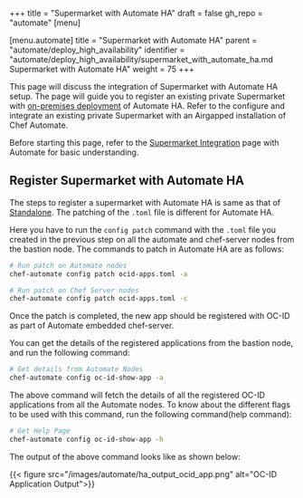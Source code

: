+++
title = "Supermarket with Automate HA"
draft = false
gh_repo = "automate"
[menu]

  [menu.automate]
    title = "Supermarket with Automate HA"
    parent = "automate/deploy_high_availability"
    identifier = "automate/deploy_high_availability/supermarket_with_automate_ha.md Supermarket with Automate HA"
    weight = 75
+++

This page will discuss the integration of Supermarket with Automate HA setup. The page will guide you to register an existing private Supermarket with [on-premises deployment](/automate/ha_onprim_deployment_procedure/) of Automate HA. Refer to the  configure and integrate an existing private Supermarket with an Airgapped installation of Chef Automate.

Before starting this page, refer to the [Supermarket Integration](/automate/supermarket_integration_with_automate/) page with Automate for basic understanding.

## Register Supermarket with Automate HA

The steps to register a supermarket with Automate HA is same as that of [Standalone](/automate/supermarket_integration_with_automate/#register-supermarket-with-automate-embedded-chef-identity). The patching of the `.toml` file is different for Automate HA.

Here you have to run the `config patch` command with the `.toml` file you created in the previous step on all the automate and chef-server nodes from the bastion node. The commands to patch in Automate HA are as follows:

```bash
# Run patch on Automate nodes
chef-automate config patch ocid-apps.toml -a
```

```bash
# Run patch on Chef Server nodes
chef-automate config patch ocid-apps.toml -c
```

Once the patch is completed, the new app should be registered with OC-ID as part of Automate embedded chef-server.

You can get the details of the registered applications from the bastion node, and run the following command:

```bash
# Get details from Automate Nodes
chef-automate config oc-id-show-app -a
```

The above command will fetch the details of all the registered OC-ID applications from all the Automate nodes. To know about the different flags to be used with this command, run the following command(help command):

```bash
# Get Help Page
chef-automate config oc-id-show-app -h
```

The output of the above command looks like as shown below:

{{< figure src="/images/automate/ha_output_ocid_app.png" alt="OC-ID Application Output">}}
